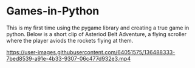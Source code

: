 # Games-in-Python
This is my first time using the pygame library and creating a true game in python.
Below is a short clip of Asteriod Belt Adventure, a flying scroller where the player aviods the rockets flying at them.


https://user-images.githubusercontent.com/64051575/136488333-7bed8539-a91e-4b33-9307-06c477d932e3.mp4



